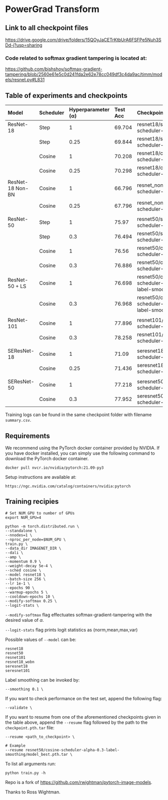 # PowerGrad Transform

## Link to all checkpoint files

https://drive.google.com/drive/folders/15QOyJaCETrKtbUrA6FSFPe5Nuh3SDd-j?usp=sharing

### Code related to softmax gradient tampering is located at:
https://github.com/bishshoy/softmax-gradient-tampering/blob/2560e61e5c0d241fda2e62e78cc049df3c4da9ac/timm/models/resnet.py#L831


## Table of experiments and checkpoints

| Model            | Scheduler | Hyperparameter (α) | Test Acc | Checkpoint Path                                     |
| :--------------- | :-------- | :----------------- | :------- | :-------------------------------------------------- |
| ResNet-18        | Step      | 1                  | 69.704   | resnet18/step-scheduler-alpha-1.0                   |
|                  | Step      | 0.25               | 69.844   | resnet18/step-scheduler-alpha-0.25                  |
|                  | Cosine    | 1                  | 70.208   | resnet18/cosine-scheduler-alpha-1.0                 |
|                  | Cosine    | 0.25               | 70.298   | resnet18/cosine-scheduler-alpha-0.25                |
| ResNet-18 Non-BN | Cosine    | 1                  | 66.796   | resnet_non_bn/cosine-scheduler-alpha-1.0            |
|                  | Cosine    | 0.25               | 67.796   | resnet_non_bn/cosine-scheduler-alpha-0.25           |
|                  |           |                    |          |                                                     |
| ResNet-50        | Step      | 1                  | 75.97    | resnet50/step-scheduler-alpha-1.0                   |
|                  | Step      | 0.3                | 76.494   | resnet50/step-scheduler-alpha-0.3                   |
|                  | Cosine    | 1                  | 76.56    | resnet50/cosine-scheduler-alpha-1.0                 |
|                  | Cosine    | 0.3                | 76.886   | resnet50/cosine-scheduler-alpha-0.3                 |
| ResNet-50 + LS   | Cosine    | 1                  | 76.698   | resnet50/cosine-scheduler-alpha-1.0-label-smoothing |
|                  | Cosine    | 0.3                | 76.968   | resnet50/cosine-scheduler-alpha-0.3-label-smoothing |
|                  |           |                    |          |                                                     |
| ResNet-101       | Cosine    | 1                  | 77.896   | resnet101/cosine-scheduler-alpha-1.0                |
|                  | Cosine    | 0.3                | 78.258   | resnet101/cosine-scheduler-alpha-0.3                |
|                  |           |                    |          |                                                     |
| SEResNet-18      | Cosine    | 1                  | 71.09    | seresnet18/cosine-scheduler-alpha-1.0               |
|                  | Cosine    | 0.25               | 71.436   | seresnet18/cosine-scheduler-alpha-0.25              |
|                  |           |                    |          |                                                     |
| SEResNet-50      | Cosine    | 1                  | 77.218   | seresnet50/cosine-scheduler-alpha-1.0               |
|                  | Cosine    | 0.3                | 77.952   | seresnet50/cosine-scheduler-alpha-0.3               |

Training logs can be found in the same checkpoint folder with filename `summary.csv`.

## Requirements
We recommend using the PyTorch docker container provided by NVIDIA. If you have
docker installed, you can simply use the following command to download the
PyTorch docker container.
```
docker pull nvcr.io/nvidia/pytorch:21.09-py3
```
Setup instructions are available at:
```
https://ngc.nvidia.com/catalog/containers/nvidia:pytorch
```


## Training recipies

```
# Set NUM_GPU to number of GPUs
export NUM_GPU=4

python -m torch.distributed.run \
--standalone \
--nnodes=1 \
--nproc_per_node=$NUM_GPU \
train.py \
--data_dir IMAGENET_DIR \
--dali \
--amp \
--momentum 0.9 \
--weight-decay 5e-4 \
--sched cosine \
--model resnet18 \
--batch-size 256 \
--lr 1e-1 \
--epochs 90 \
--warmup-epochs 5 \
--cooldown-epochs 10 \
--modify-softmax 0.25 \
--logit-stats \
```

`--modify-softmax` flag effectuates softmax-gradient-tampering with the desired value of $\alpha$.

`--logit-stats` flag prints logit statistics as (norm,mean,max,var)

Possible values of `--model` can be:
```
resnet18
resnet50
resnet101
resnet18_wobn
seresnet18
seresnet101
```

Label smoothing can be invoked by:
```
--smoothing 0.1 \
```

If you want to check performance on the test set, append the following flag:
```
--validate \
```

If you want to resume from one of the aforementioned checkpoints given in the
table above, append the `--resume` flag followed by the path to the
`checkpoint.pth.tar` file:
```
--resume <path_to_checkpoint> \

# Example
--resume resnet50/cosine-scheduler-alpha-0.3-label-smoothing/model_best.pth.tar \
```

To list all arguments run:
```
python train.py -h
```

Repo is a fork of https://github.com/rwightman/pytorch-image-models.

Thanks to Ross Wightman.
